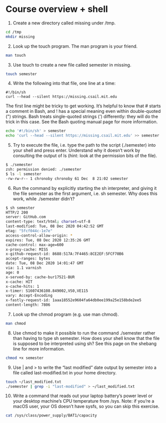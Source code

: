 # Course overview + shell

1. Create a new directory called missing under /tmp.

```zsh
cd /tmp
mkdir missing
```

2. Look up the touch program. The man program is your friend.

```zsh
man touch
```

3. Use touch to create a new file called semester in missing.

```zsh
touch semester
```

4. Write the following into that file, one line at a time:

```
#!/bin/sh
curl --head --silent https://missing.csail.mit.edu
```

The first line might be tricky to get working. It’s helpful to know that # starts a comment in Bash, and ! has a special meaning even within double-quoted (") strings. Bash treats single-quoted strings (') differently: they will do the trick in this case. See the Bash quoting manual page for more information.

```zsh
echo '#!/bin/sh' > semester
echo 'curl --head --silent https://missing.csail.mit.edu' >> semester
```

5. Try to execute the file, i.e. type the path to the script (./semester) into your shell and press enter. Understand why it doesn’t work by consulting the output of ls (hint: look at the permission bits of the file).

```zsh
$ ./semester
zsh: permission denied: ./semester
$ ls -l semester 
-rw-rw-r-- 1 chronoby chronoby 61 Dec  8 21:02 semester
```

6. Run the command by explicitly starting the sh interpreter, and giving it the file semester as the first argument, i.e. sh semester. Why does this work, while ./semester didn’t?

```zsh
$ sh semester
HTTP/2 200 
server: GitHub.com
content-type: text/html; charset=utf-8
last-modified: Tue, 08 Dec 2020 04:42:52 GMT
etag: "5fcf044c-1e7e"
access-control-allow-origin: *
expires: Tue, 08 Dec 2020 12:35:26 GMT
cache-control: max-age=600
x-proxy-cache: MISS
x-github-request-id: 8688:517A:7F4465:8CE2EF:5FCF70B6
accept-ranges: bytes
date: Tue, 08 Dec 2020 14:01:47 GMT
via: 1.1 varnish
age: 0
x-served-by: cache-bur17521-BUR
x-cache: HIT
x-cache-hits: 1
x-timer: S1607436108.849002,VS0,VE115
vary: Accept-Encoding
x-fastly-request-id: 1aaa18552e9604fa64db0ee199a25e158bde2ee5
content-length: 7806
```

7. Look up the chmod program (e.g. use man chmod).

```zsh
man chmod
```

8. Use chmod to make it possible to run the command ./semester rather than having to type sh semester. How does your shell know that the file is supposed to be interpreted using sh? See this page on the shebang line for more information.

```zsh
chmod +x semester
```

9.  Use | and > to write the “last modified” date output by semester into a file called last-modified.txt in your home directory.

```zsh
touch ~/last_modified.txt
./semester | grep -i "last-modified" > ~/last_modified.txt
```

10.  Write a command that reads out your laptop battery’s power level or your desktop machine’s CPU temperature from /sys. Note: if you’re a macOS user, your OS doesn’t have sysfs, so you can skip this exercise.

```zsh
cat /sys/class/power_supply/BAT1/capacity
```
